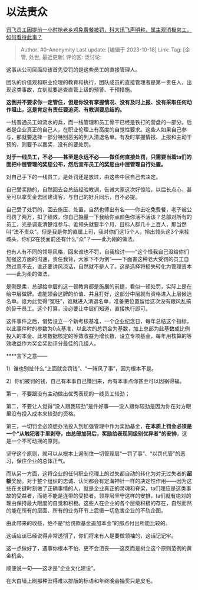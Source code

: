 # 以法责众
[讯飞员工因提前一小时抢老乡鸡免费餐被罚，科大讯飞声明称，属主观消极怠工，如何看待此事？](https://www.zhihu.com/question/626489582/answer/3254062011)

> Author: #0-Anonymity
> Last update: [编辑于 2023-10-18]
> Link:
> Tag: [企管, 处世, 最近更新]
> 评论区:
> 泛讨论:

这事从公司层面应该首先受罚的是这些员工的直接管理人。

团队的价值观和职业伦理的教育和执行，团队成员的直接管理者是第一责任人，出现这类事故，立刻就要追查直管上级的预警、干预措施。

**这倒并不要求你一定管住，但是你没有掌握情况、没有及时上报、没有采取任何动作阻止，这是肯定有责任要追究、有教训要总结的。**

一线普通员工如流水的兵，而一线管理和员工骨干已经是铁打的营盘的一部分。后者是企业真正的自己人，在职业伦理上有高度的自觉性要求。这些人如果自己参与，那就要选择一部分特别恶劣的列入清退名单。有及时掌握情报、上报和主动干预的，则要予以嘉奖，没有的要处罚。

**对于一线员工，不必——甚至是永远不必——做任何直接处罚，只需要当着ta们的面把中层管理的奖惩公布，然后宣布员工的奖惩由中层管理自行处置。**

对自己手下的一线员工，是处罚还是放过，由这些中层自己去决定。

自己受奖励的，自然回去会总结经验教训，告诫大家这次好惊险，以后长点心，甚至可以拿奖金去团建请客，与自己的好兵同乐，自不必提。

自己受了处罚的，回去施压、处置，自然也师出有名——你去吃免费餐，老子被公司罚了两万，扣了绩效，你自己掂量一下我给你点颜色你活不活该？总部对所有的员工，光是调查清楚谁参与、谁领头就要半个月，目标人群几十上百人，那当然叫“法不责众”。但是我是你的直属上司，我对你们这15个人，拎出领头这3个来挂城头，你们2在我面前还有什么“众”？——此为刚的做法。

也有人有不同的领导风格，回来谁也不罚，自我检讨——“这个怪我自己没给你们加强这方面的沟通，责任我背，大家下不为例”——下面害这种老大受罚的员工自然过意不去，谁还要讲风凉话，自然就不是人了。这是选择将损失转化为管理资本——此为柔的做法。

是刚是柔，总部给中层的这一顿教育都是施展的前提，看似一顿处罚，实际上是在给中层做牌。谁能领会这牌的价值、并且打好，这部分中层就有资格进入上层候选名单。谁为此觉得“冤枉”，谁就进入清退名单，准备把位置留给这次没有跟风乱搞的骨干员工。这个打算，没必要让中层们知道，直接执行即可。

这件事件之后，借势设立一个新考核基准，一个企业纪念日，每年总结这个指标，以此事件时的参数为0点基准，以此次的总罚金为基数，加上总部为此基数成比例投入的本金、此项数据核定的等效收益为增长数，设立专项基金，每年用核算的等效收益作为奖金奖励评分最佳的几组人。

**﻿**言下之意——

1）谁也别扯什么“上面就会罚钱”、“一阵风了事”，因为根本不是。

2）你们被罚的钱，自己有本事自己賺回来，再有本事点你甚至可以因祸得福。

第一，不要跟没有主动做出优秀表现的一线员工较劲；

第二，不要让人觉得“没人跟我较劲”是件好事——没人跟你较劲是因为你在对方眼里没有投入成本来较劲的资格。

第三，一切罚金必须想办法投入到加强管理中作为奖励基金，**在本质上罚金必须是一个“从触犯者手里剥夺，由总部加码后，奖励给表现同级别优异者”的安排**，这是一个不可动摇的原则。

坚守这个原则，就可以从根本上遏制住一切管理层“一罚了事”、“以罚代管”的恶习，保住企业的总体正气。

而从另一方面，这将企业的任何职业伦理上的过失都自动的转化为对无过失者的**超额**奖励。对于整个组织的忠诚、认同都会有定海神针一样的决定性作用——因为这些在关键时刻做了正确事情的人，就是企业真正的灵魂和脊梁，ta们理应是这类事故的受益者，而绝不能是连带的受损者。领导层坚守这样的安排，ta们就有绝对的理由保持最大限度的自觉和积极。这些人在企业的各个层级积极的存在，自然而然的能在所有的层面、所有的业务环节上震慑一切危害企业的不轨企图。

由此带来的收益，绝不是“给罚款基金追加本金”的那点付出所能比较的。

这话应该已经说得非常透彻了，你们将来有人是要做领袖的，这话记记牢。

这一点做好了，遇事你根本不怕、更不会沮丧——这反而是树立这个原则范例的黄金机会。

顺便说一句——这才是“企业文化建设”。

在大白墙上刷那种丑得难以排版的标语和年终晚会抽奖只是皮毛。